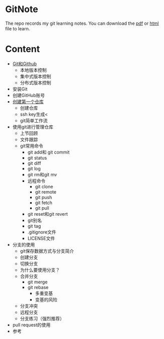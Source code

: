 # GitNote
The repo records my git learning notes. You can download the [pdf][1] or [html][2] file to learn. 

# Content
<ul>
                <li>
                <a href="#A">
                    Git和Github
                </a>
                    <ul>
                    <li>本地版本控制</li>
                    <li>集中式版本控制</li>
                    <li>分布式版本控制</li>
                    </ul>
                </li>
                <li>
                    安装Git
                </li>
                <li>
                    创建GitHub账号
                </li>
                <li>
                <a href="#D">
                    创建第一个仓库
                </a>
                    <ul>
                    <li>创建仓库</li>
                    <li>ssh key生成<</li>
                    <li>git简单工作流</li>
                    </ul>
                </li>
                <li>
                    使用git进行管理仓库
                    <ul>
                    <li>上节回顾</li>
                    <li>文件跟踪</li>
                    <li>
                    git常用命令
                        <ul>
                    <li>git add和 git commit</li>
                    <li>git status</li>
                    <li>git diff</li>
                    <li>git log</li>
                    <li>git rm和git mv</li>
                    <li>远程命令
                    <ul>
                    <li>git clone</li>
                    <li>git remote</li>
                    <li>git push</li>
                    <li>git fetch</li>
                    <li>git pull</li>
                    </ul>
                    </li>
                    <li>git reset和git revert</li>
                    <li>git别名</li>
                    <li>git tag</li>
                    <li>.gitignore文件</li>
                    <li>LICENSE文件</li>
                        </ul>
                    </li>
                    </ul>
                </li>
                <li>
                    分支的使用
                    <ul>
                    <li>git保存数据方式与分支简介</li>
                    <li>创建分支</li>
                    <li>切换分支</li>
                    <li>为什么要使用分支？</li>
                    <li>合并分支
                    <ul>
                        <li>git merge</li>
                        <li>git rebase
                        <ul>
                        <li>多重变基 </li>
                        <li>变基的风险 </li>
                        </ul>
                        </li>
                    </ul>
                    </li>
                    <li>分支冲突</li>
                    <li>远程分支</li>
                    <li>分支练习（强烈推荐）</li>
                    </ul>
                </li>
                <li>
                pull request的使用
                </li>
                <li>
                 参考
                </li>
            </ul>

[1]: https://github.com/FangYang970206/GitNote/blob/master/GitNote.pdf
[2]: https://github.com/FangYang970206/GitNote/blob/master/GitNote.html
